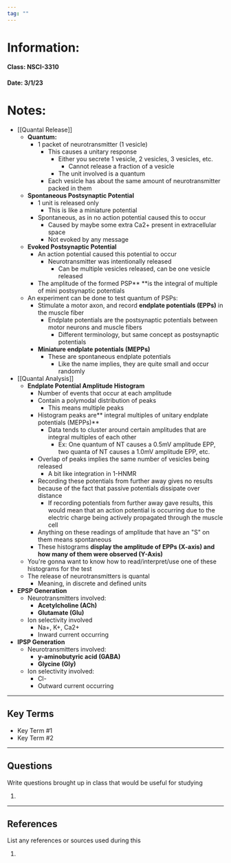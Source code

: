 ```yaml
---
tag: ""
---
```

# Information:

#### Class: NSCI-3310

#### Date: 3/1/23

# Notes:

- [[Quantal Release]]
    - **Quantum:**
        - 1 packet of neurotransmitter (1 vesicle)
            - This causes a unitary response
                - Either you secrete 1 vesicle, 2 vesicles, 3 vesicles, etc.
                    - Cannot release a fraction of a vesicle
                - The unit involved is a quantum
            - Each vesicle has about the same amount of neurotransmitter packed in them
    - **Spontaneous Postsynaptic Potential**
        - 1 unit is released only
            - This is like a miniature potential
        - Spontaneous, as in no action potential caused this to occur
            - Caused by maybe some extra Ca2+ present in extracellular space
            - Not evoked by any message
    - **Evoked Postsynaptic Potential**
        - An action potential caused this potential to occur
            - Neurotransmitter was intentionally released
                - Can be multiple vesicles released, can be one vesicle released
        - The amplitude of the formed PSP** **is the integral of multiple of mini postsynaptic potentials
    - An experiment can be done to test quantum of PSPs:
        - Stimulate a motor axon, and record **endplate potentials (EPPs)** in the muscle fiber
            - Endplate potentials are the postsynaptic potentials between motor neurons and muscle fibers
                - Different terminology, but same concept as postsynaptic potentials
        - **Miniature endplate potentials (MEPPs)**
            - These are spontaneous endplate potentials
                - Like the name implies, they are quite small and occur randomly
- [[Quantal Analysis]]
    - **Endplate Potential Amplitude Histogram**
        - Number of events that occur at each amplitude
        - Contain a polymodal distribution of peaks
            - This means multiple peaks
        - Histogram peaks are** integral multiples of unitary endplate potentials (MEPPs)**
            - Data tends to cluster around certain amplitudes that are integral multiples of each other
                - Ex: One quantum of NT causes a 0.5mV amplitude EPP, two quanta of NT causes a 1.0mV amplitude EPP, etc.
        - Overlap of peaks implies the same number of vesicles being released
            - A bit like integration in 1-HNMR
        - Recording these potentials from further away gives no results because of the fact that passive potentials dissipate over distance
            - If recording potentials from further away gave results, this would mean that an action potential is occurring due to the electric charge being actively propagated through the muscle cell
        - Anything on these readings of amplitude that have an "S" on them means spontaneous
        - These histograms **display the amplitude of EPPs (X-axis) and how many of them were observed (Y-Axis)**
    - You're gonna want to know how to read/interpret/use one of these histograms for the test
    - The release of neurotransmitters is quantal
        - Meaning, in discrete and defined units
- **EPSP Generation**
    - Neurotransmitters involved:
        - **Acetylcholine (ACh)**
        - **Glutamate (Glu)**
    - Ion selectivity involved
        - Na+, K+, Ca2+
        - Inward current occurring
- **IPSP Generation**
    - Neurotransmitters involved:
        - **y-aminobutyric acid (GABA)**
        - **Glycine (Gly)**
    - Ion selectivity involved:
        - Cl-
        - Outward current occurring
---

## Key Terms

- Key Term #1
- Key Term #2

---

## Questions

Write questions brought up in class that would be useful for studying

1.

---

## References

List any references or sources used during this

1.